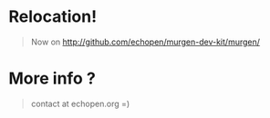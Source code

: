 # Relocation!

> Now on http://github.com/echopen/murgen-dev-kit/murgen/


# More info ?

> contact at echopen.org =)
